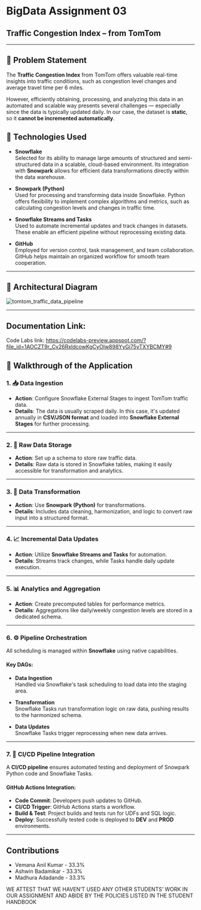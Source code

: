 # BigData Assignment 03  
## Traffic Congestion Index – from TomTom

---

## 📝 Problem Statement

The **Traffic Congestion Index** from TomTom offers valuable real-time insights into traffic conditions, such as congestion level changes and average travel time per 6 miles.

However, efficiently obtaining, processing, and analyzing this data in an automated and scalable way presents several challenges — especially since the data is typically updated daily. In our case, the dataset is **static**, so it **cannot be incremented automatically**.



## 🚀 Technologies Used

- **Snowflake**  
  Selected for its ability to manage large amounts of structured and semi-structured data in a scalable, cloud-based environment. Its integration with **Snowpark** allows for efficient data transformations directly within the data warehouse.

- **Snowpark (Python)**  
  Used for processing and transforming data inside Snowflake. Python offers flexibility to implement complex algorithms and metrics, such as calculating congestion levels and changes in traffic time.

- **Snowflake Streams and Tasks**  
  Used to automate incremental updates and track changes in datasets. These enable an efficient pipeline without reprocessing existing data.

- **GitHub**  
  Employed for version control, task management, and team collaboration. GitHub helps maintain an organized workflow for smooth team cooperation.
 
---

## 🧱 Architectural Diagram

![tomtom_traffic_data_pipeline](https://github.com/user-attachments/assets/dd9ce723-1cd2-4434-b532-870daaa1132c)


<!-- Replace with the correct relative path or upload the image to GitHub -->

---
## Documentation Link:

Code Labs link: https://codelabs-preview.appspot.com/?file_id=1AOCZT9r_Cv26RxldcowKgCyOIw898YyGi75vTXYBCMY#9

## 🔄 Walkthrough of the Application

### 1. 📥 Data Ingestion

- **Action**: Configure Snowflake External Stages to ingest TomTom traffic data.
- **Details**: The data is usually scraped daily. In this case, it's updated annually in **CSV/JSON format** and loaded into **Snowflake External Stages** for further processing.

---

### 2. 🧊 Raw Data Storage

- **Action**: Set up a schema to store raw traffic data.
- **Details**: Raw data is stored in Snowflake tables, making it easily accessible for transformation and analytics.

---

### 3. 🔄 Data Transformation

- **Action**: Use **Snowpark (Python)** for transformations.
- **Details**: Includes data cleaning, harmonization, and logic to convert raw input into a structured format.

---

### 4. 📈 Incremental Data Updates

- **Action**: Utilize **Snowflake Streams and Tasks** for automation.
- **Details**: Streams track changes, while Tasks handle daily update execution.

---

### 5. 📊 Analytics and Aggregation

- **Action**: Create precomputed tables for performance metrics.
- **Details**: Aggregations like daily/weekly congestion levels are stored in a dedicated schema.

---

### 6. ⚙️ Pipeline Orchestration

All scheduling is managed within **Snowflake** using native capabilities.

#### Key DAGs:
- **Data Ingestion**  
  Handled via Snowflake's task scheduling to load data into the staging area.

- **Transformation**  
  Snowflake Tasks run transformation logic on raw data, pushing results to the harmonized schema.

- **Data Updates**  
  Snowflake Tasks trigger reprocessing when new data arrives.

---

### 7. 🔁 CI/CD Pipeline Integration

A **CI/CD pipeline** ensures automated testing and deployment of Snowpark Python code and Snowflake Tasks.

#### GitHub Actions Integration:
- **Code Commit**: Developers push updates to GitHub.
- **CI/CD Trigger**: GitHub Actions starts a workflow.
- **Build & Test**: Project builds and tests run for UDFs and SQL logic.
- **Deploy**: Successfully tested code is deployed to **DEV** and **PROD** environments.

---

## Contributions
- Vemana Anil Kumar - 33.3%
- Ashwin Badamikar - 33.3%
- Madhura Adadande - 33.3%
  
WE ATTEST THAT WE HAVEN’T USED ANY OTHER STUDENTS’ WORK IN OUR ASSIGNMENT AND ABIDE BY THE POLICIES LISTED IN THE STUDENT HANDBOOK

